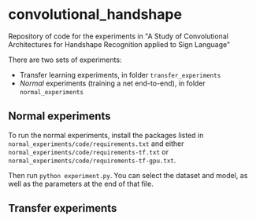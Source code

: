 # convolutional_handshape
Repository of code for the experiments in "A Study of Convolutional Architectures for Handshape Recognition applied to Sign Language"

There are two sets of experiments:
* Transfer learning experiments, in folder `transfer_experiments`
* _Normal_ experiments (training a net end-to-end), in folder `normal_experiments`

## Normal experiments
To run the normal experiments, install the packages listed in `normal_experiments/code/requirements.txt` and either `normal_experiments/code/requirements-tf.txt` or `normal_experiments/code/requirements-tf-gpu.txt`.

Then run `python experiment.py`. You can select the dataset and model, as well as the parameters at the end of that file.

## Transfer experiments


